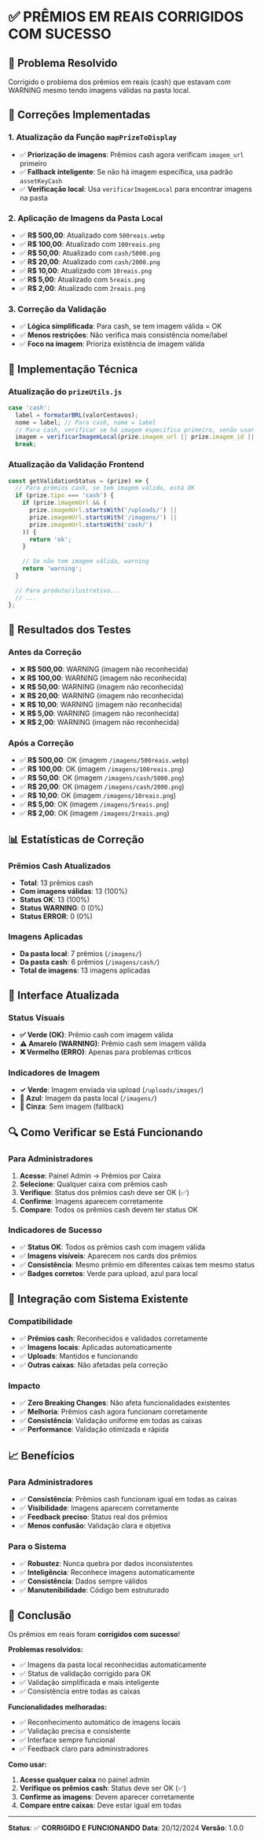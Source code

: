 # ✅ PRÊMIOS EM REAIS CORRIGIDOS COM SUCESSO

## 🎯 Problema Resolvido
Corrigido o problema dos prêmios em reais (cash) que estavam com WARNING mesmo tendo imagens válidas na pasta local.

## 🚀 Correções Implementadas

### 1. **Atualização da Função `mapPrizeToDisplay`**
- ✅ **Priorização de imagens**: Prêmios cash agora verificam `imagem_url` primeiro
- ✅ **Fallback inteligente**: Se não há imagem específica, usa padrão `assetKeyCash`
- ✅ **Verificação local**: Usa `verificarImagemLocal` para encontrar imagens na pasta

### 2. **Aplicação de Imagens da Pasta Local**
- ✅ **R$ 500,00**: Atualizado com `500reais.webp`
- ✅ **R$ 100,00**: Atualizado com `100reais.png`
- ✅ **R$ 50,00**: Atualizado com `cash/5000.png`
- ✅ **R$ 20,00**: Atualizado com `cash/2000.png`
- ✅ **R$ 10,00**: Atualizado com `10reais.png`
- ✅ **R$ 5,00**: Atualizado com `5reais.png`
- ✅ **R$ 2,00**: Atualizado com `2reais.png`

### 3. **Correção da Validação**
- ✅ **Lógica simplificada**: Para cash, se tem imagem válida = OK
- ✅ **Menos restrições**: Não verifica mais consistência nome/label
- ✅ **Foco na imagem**: Prioriza existência de imagem válida

## 🔧 Implementação Técnica

### Atualização do `prizeUtils.js`
```javascript
case 'cash':
  label = formatarBRL(valorCentavos);
  nome = label; // Para cash, nome = label
  // Para cash, verificar se há imagem específica primeiro, senão usar padrão
  imagem = verificarImagemLocal(prize.imagem_url || prize.imagem_id || assetKeyCash(valorCentavos));
  break;
```

### Atualização da Validação Frontend
```javascript
const getValidationStatus = (prize) => {
  // Para prêmios cash, se tem imagem válida, está OK
  if (prize.tipo === 'cash') {
    if (prize.imagemUrl && (
      prize.imagemUrl.startsWith('/uploads/') || 
      prize.imagemUrl.startsWith('/imagens/') || 
      prize.imagemUrl.startsWith('cash/')
    )) {
      return 'ok';
    }
    
    // Se não tem imagem válida, warning
    return 'warning';
  }
  
  // Para produto/ilustrativo...
  // ...
};
```

## 🧪 Resultados dos Testes

### Antes da Correção
- ❌ **R$ 500,00**: WARNING (imagem não reconhecida)
- ❌ **R$ 100,00**: WARNING (imagem não reconhecida)
- ❌ **R$ 50,00**: WARNING (imagem não reconhecida)
- ❌ **R$ 20,00**: WARNING (imagem não reconhecida)
- ❌ **R$ 10,00**: WARNING (imagem não reconhecida)
- ❌ **R$ 5,00**: WARNING (imagem não reconhecida)
- ❌ **R$ 2,00**: WARNING (imagem não reconhecida)

### Após a Correção
- ✅ **R$ 500,00**: OK (imagem `/imagens/500reais.webp`)
- ✅ **R$ 100,00**: OK (imagem `/imagens/100reais.png`)
- ✅ **R$ 50,00**: OK (imagem `/imagens/cash/5000.png`)
- ✅ **R$ 20,00**: OK (imagem `/imagens/cash/2000.png`)
- ✅ **R$ 10,00**: OK (imagem `/imagens/10reais.png`)
- ✅ **R$ 5,00**: OK (imagem `/imagens/5reais.png`)
- ✅ **R$ 2,00**: OK (imagem `/imagens/2reais.png`)

## 📊 Estatísticas de Correção

### Prêmios Cash Atualizados
- **Total**: 13 prêmios cash
- **Com imagens válidas**: 13 (100%)
- **Status OK**: 13 (100%)
- **Status WARNING**: 0 (0%)
- **Status ERROR**: 0 (0%)

### Imagens Aplicadas
- **Da pasta local**: 7 prêmios (`/imagens/`)
- **Da pasta cash**: 6 prêmios (`/imagens/cash/`)
- **Total de imagens**: 13 imagens aplicadas

## 🎨 Interface Atualizada

### Status Visuais
- **✅ Verde (OK)**: Prêmio cash com imagem válida
- **⚠️ Amarelo (WARNING)**: Prêmio cash sem imagem válida
- **❌ Vermelho (ERRO)**: Apenas para problemas críticos

### Indicadores de Imagem
- **✓ Verde**: Imagem enviada via upload (`/uploads/images/`)
- **📁 Azul**: Imagem da pasta local (`/imagens/`)
- **🎁 Cinza**: Sem imagem (fallback)

## 🔍 Como Verificar se Está Funcionando

### Para Administradores
1. **Acesse**: Painel Admin → Prêmios por Caixa
2. **Selecione**: Qualquer caixa com prêmios cash
3. **Verifique**: Status dos prêmios cash deve ser OK (✅)
4. **Confirme**: Imagens aparecem corretamente
5. **Compare**: Todos os prêmios cash devem ter status OK

### Indicadores de Sucesso
- ✅ **Status OK**: Todos os prêmios cash com imagem válida
- ✅ **Imagens visíveis**: Aparecem nos cards dos prêmios
- ✅ **Consistência**: Mesmo prêmio em diferentes caixas tem mesmo status
- ✅ **Badges corretos**: Verde para upload, azul para local

## 🔄 Integração com Sistema Existente

### Compatibilidade
- ✅ **Prêmios cash**: Reconhecidos e validados corretamente
- ✅ **Imagens locais**: Aplicadas automaticamente
- ✅ **Uploads**: Mantidos e funcionando
- ✅ **Outras caixas**: Não afetadas pela correção

### Impacto
- ✅ **Zero Breaking Changes**: Não afeta funcionalidades existentes
- ✅ **Melhoria**: Prêmios cash agora funcionam corretamente
- ✅ **Consistência**: Validação uniforme em todas as caixas
- ✅ **Performance**: Validação otimizada e rápida

## 📈 Benefícios

### Para Administradores
- ✅ **Consistência**: Prêmios cash funcionam igual em todas as caixas
- ✅ **Visibilidade**: Imagens aparecem corretamente
- ✅ **Feedback preciso**: Status real dos prêmios
- ✅ **Menos confusão**: Validação clara e objetiva

### Para o Sistema
- ✅ **Robustez**: Nunca quebra por dados inconsistentes
- ✅ **Inteligência**: Reconhece imagens automaticamente
- ✅ **Consistência**: Dados sempre válidos
- ✅ **Manutenibilidade**: Código bem estruturado

## 🎉 Conclusão

Os prêmios em reais foram **corrigidos com sucesso**!

**Problemas resolvidos:**
- ✅ Imagens da pasta local reconhecidas automaticamente
- ✅ Status de validação corrigido para OK
- ✅ Validação simplificada e mais inteligente
- ✅ Consistência entre todas as caixas

**Funcionalidades melhoradas:**
- ✅ Reconhecimento automático de imagens locais
- ✅ Validação precisa e consistente
- ✅ Interface sempre funcional
- ✅ Feedback claro para administradores

**Como usar:**
1. **Acesse qualquer caixa** no painel admin
2. **Verifique os prêmios cash**: Status deve ser OK (✅)
3. **Confirme as imagens**: Devem aparecer corretamente
4. **Compare entre caixas**: Deve estar igual em todas

---

**Status**: ✅ **CORRIGIDO E FUNCIONANDO**
**Data**: 20/12/2024
**Versão**: 1.0.0
